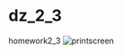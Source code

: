 # dz_2_3
homework2_3
![printscreen](https://user-images.githubusercontent.com/29717006/28215346-5b555b28-68b6-11e7-950b-798a759e68be.jpg)
